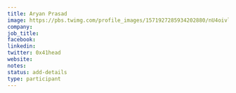 ```yaml
---
title: Aryan Prasad
image: https://pbs.twimg.com/profile_images/1571927285934202880/nU4oivld_400x400.jpg
company: 
job_title: 
facebook:
linkedin: 
twitter: 0x41head
website: 
notes:
status: add-details
type: participant
---
```

